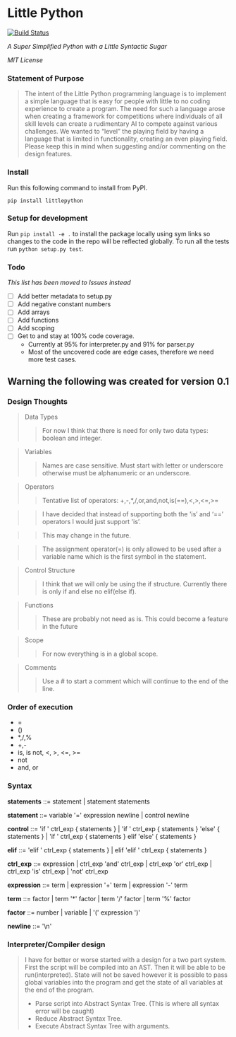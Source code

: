 # Little Python

[![Build Status](https://travis-ci.org/DerPferd/little-python.svg?branch=master)](https://travis-ci.org/DerPferd/little-python)

*A Super Simplified Python with a Little Syntactic Sugar*

*MIT License*

### Statement of Purpose

> The intent of the Little Python programming language is to implement a simple language that is easy for people with little to no coding experience to create a program. The need for such a language arose when creating a framework for competitions  where individuals of all skill levels can create a rudimentary AI to compete against various challenges. We wanted to “level” the playing field by having a language that is limited in functionality, creating an even playing field. Please keep this in mind when suggesting and/or commenting on the design features.

### Install
Run this following command to install from PyPI.

```pip install littlepython```

### Setup for development
Run ```pip install -e .``` to install the package locally using sym links so changes to the code in the repo will be reflected globally.
To run all the tests run ```python setup.py test```.

### Todo
*This list has been moved to Issues instead*
- [ ] Add better metadata to setup.py
- [ ] Add negative constant numbers
- [ ] Add arrays
- [ ] Add functions
- [ ] Add scoping
- [ ] Get to and stay at 100% code coverage.
   - Currently at 95% for interpreter.py and 91% for parser.py
   - Most of the uncovered code are edge cases, therefore we need more test cases.


## Warning the following was created for version 0.1

### Design Thoughts
> Data Types
> > For now I think that there is need for only two data types: boolean and integer.

> Variables
> > Names are case sensitive.
> > Must start with letter or underscore otherwise must be alphanumeric or an underscore.

> Operators
> > Tentative list of operators: +,-,*,/,or,and,not,is(==),<,>,<=,>=

> > I have decided that instead of supporting both the 'is’ and ‘==’ operators I would just support 'is’.

> > This may change in the future.

> > The assignment operator(=) is only allowed to be used after a variable name which is the first symbol in the statement.

> Control Structure
> > I think that we will only be using the if structure.
Currently there is only if and else no elif(else if).

> Functions
> > These are probably not need as is.
This could become a feature in the future

> Scope
> > For now everything is in a global scope.

> Comments
> > Use a # to start a comment which will continue to the end of the line.

### Order of execution
* =
* ()
* *,/,%
* +,-
* is, is not, <, >, <=, >=
* not
* and, or



### Syntax
**statements** ::= statement
                 | statement statements

**statement**  ::= variable '=' expression newline
                 | control newline

**control**    ::= 'if ' ctrl_exp { statements }
                 | 'if ' ctrl_exp { statements } 'else' { statements }
                 | 'if ' ctrl_exp { statements } elif 'else' { statements }

**elif**       ::= 'elif ' ctrl_exp { statements }
                 | elif 'elif ' ctrl_exp { statements }

**ctrl_exp**   ::= expression
                 | ctrl_exp 'and' ctrl_exp
                 | ctrl_exp 'or' ctrl_exp
                 | ctrl_exp 'is' ctrl_exp
                 | 'not' ctrl_exp

**expression** ::= term
                 | expression '+' term
                 | expression '-' term

**term**       ::= factor
                 | term '*' factor
                 | term '/' factor
                 | term '%' factor

**factor**     ::= number
                 | variable
                 | '(' expression ')'

**newline**    ::= '\n'

### Interpreter/Compiler design
> I have for better or worse started with a design for a two part system. First the script will be compiled into an AST. Then it will be able to be run(interpreted). State will not be saved however it is possible to pass global variables into the program and get the state of all variables at the end of the program.
> - Parse script into Abstract Syntax Tree. (This is where all syntax error will be caught)
> - Reduce Abstract Syntax Tree.
> - Execute Abstract Syntax Tree with arguments.
